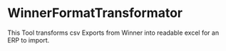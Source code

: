 # WinnerFormatTransformator
This Tool transforms csv Exports from Winner into readable excel for an ERP to import. 
